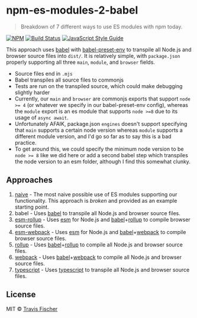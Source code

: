 # npm-es-modules-2-babel

> Breakdown of 7 different ways to use ES modules with npm today.

[![NPM](https://img.shields.io/npm/v/npm-es-modules-2-babel.svg)](https://www.npmjs.com/package/npm-es-modules-2-babel) [![Build Status](https://travis-ci.com/transitive-bullshit/npm-es-modules.svg?branch=master)](https://travis-ci.com/transitive-bullshit/npm-es-modules) [![JavaScript Style Guide](https://img.shields.io/badge/code_style-standard-brightgreen.svg)](https://standardjs.com)

This approach uses [babel](https://babeljs.io/) with [babel-preset-env](https://babeljs.io/docs/plugins/preset-env/) to transpile all Node.js and browser source files into `dist/`. It is relatively simple, with `package.json` properly supporting all three `main`, `module`, and `browser` fields.

- Source files end in `.mjs`
- Babel transpiles all source files to commonjs
- Tests are run on the transpiled source, which could make debugging slightly harder
- Currently, our `main` and `browser` are commonjs exports that support `node >= 4` (or whatever we specify in our babel-preset-env config), whereas the `module` export is an es module that supports `node >=8` due to its usage of `async await`.
- Unfortunately AFAIK, package.json `engines` doesn't support specifying that `main` supports a certain node version whereas `module` supports a different module version, and I'd go so far as to say this is a bad practice.
- To get around this, we could specify the minimum node version to be `node >= 8` like we did here or add a second babel step which transpiles the node version to an esm folder, although I find this somewhat clunky.

## Approaches

1. [naive](../1-naive) - The most naive possible use of ES modules supporting our functionality. This approach is *broken* and provided as an example starting point.
2. babel - Uses [babel](https://babeljs.io/) to transpile all Node.js and browser source files.
3. [esm-rollup](../3-esm-rollup) - Uses [esm](https://github.com/standard-things/esm) for Node.js and [babel](https://babeljs.io/)+[rollup](https://rollupjs.org/guide/en) to compile browser source files.
4. [esm-webpack](../4-esm-webpack) - Uses [esm](https://github.com/standard-things/esm) for Node.js and [babel](https://babeljs.io/)+[webpack](https://webpack.js.org/) to compile browser source files.
5. [rollup](../5-rollup) - Uses [babel](https://babeljs.io/)+[rollup](https://rollupjs.org/guide/en) to compile all Node.js and browser source files.
6. [webpack](../6-webpack) - Uses [babel](https://babeljs.io/)+[webpack](https://webpack.js.org/) to compile all Node.js and browser source files.
7. [typescript](../7-typescript) - Uses [typescript](https://www.typescriptlang.org/) to transpile all Node.js and browser source files.

## License

MIT © [Travis Fischer](https://github.com/transitive-bullshit)
